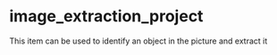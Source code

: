 # image_extraction_project
This item can be used to identify an object in the picture and extract it
